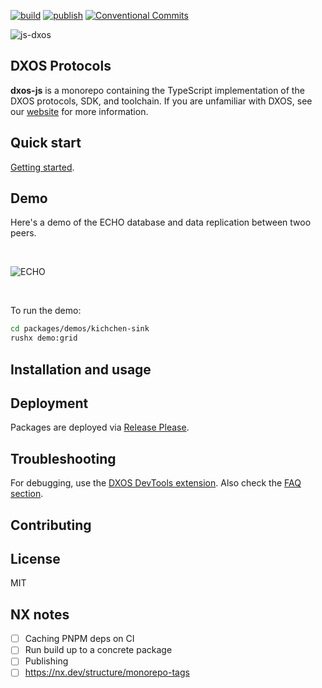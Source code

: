 [![build](https://github.com/dxos/protocols/actions/workflows/check.yaml/badge.svg)](https://github.com/dxos/protocols/actions/workflows/check.yaml)
[![publish](https://github.com/dxos/protocols/actions/workflows/publish.yaml/badge.svg)](https://github.com/dxos/protocols/actions/workflows/publish.yaml)
[![Conventional Commits](https://img.shields.io/badge/Conventional%20Commits-1.0.0-yellow.svg?style=flat-square)](https://conventionalcommits.org)

![js-dxos](./docs/assets/images/github-repo-banner.png)

## DXOS Protocols

**dxos-js** is a monorepo containing the TypeScript implementation of the DXOS protocols, SDK, and toolchain.
If you are unfamiliar with DXOS, see our [website](https://dxos.org) for more information.


## Quick start

[Getting started](./docs/getting-started.md).


## Demo

Here's a demo of the ECHO database and data replication between twoo peers.

<br/>

![ECHO](https://user-images.githubusercontent.com/3523355/158708286-f9a8c5f1-83ed-4bac-ab9e-65ddb6861fe3.gif)

<br/>

To run the demo:

```bash
cd packages/demos/kichchen-sink
rushx demo:grid
```


## Installation and usage


## Deployment

Packages are deployed via [Release Please](https://github.com/dxos/protocols/blob/main/docs/internal/getting-started.md#release-process).


## Troubleshooting

For debugging, use the [DXOS DevTools extension](./packages/sdk/devtools-extension/README.md).
Also check the [FAQ section](./docs/internal/getting-started.md#FAQ).


## Contributing


## License

MIT


## NX notes

- [ ] Caching PNPM deps on CI
- [ ] Run build up to a concrete package
- [ ] Publishing
- [ ] https://nx.dev/structure/monorepo-tags